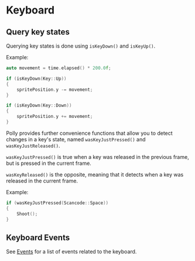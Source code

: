 # Keyboard

## Query key states

Querying key states is done using `isKeyDown()` and `isKeyUp()`.

Example:

```cpp
auto movement = time.elapsed() * 200.0f;

if (isKeyDown(Key::Up))
{
    spritePosition.y -= movement;
}

if (isKeyDown(Key::Down))
{
    spritePosition.y += movement;
}
```

Polly provides further convenience functions that allow you to detect changes in a key's state, named `wasKeyJustPressed()` and `wasKeyJustReleased()`.

`wasKeyJustPressed()` is true when a key was released in the previous frame, but is pressed in the current frame.

`wasKeyReleased()` is the opposite, meaning that it detects when a key was released in the current frame.

Example:

```cpp
if (wasKeyJustPressed(Scancode::Space))
{
    Shoot();
}
```

## Keyboard Events

See [Events](/game/events) for a list of events related to the keyboard.
